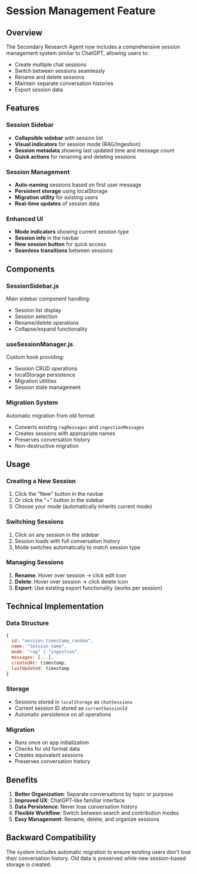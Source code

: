 # Session Management Feature

## Overview

The Secondary Research Agent now includes a comprehensive session management system similar to ChatGPT, allowing users to:

- Create multiple chat sessions
- Switch between sessions seamlessly
- Rename and delete sessions
- Maintain separate conversation histories
- Export session data

## Features

### Session Sidebar
- **Collapsible sidebar** with session list
- **Visual indicators** for session mode (RAG/Ingestion)
- **Session metadata** showing last updated time and message count
- **Quick actions** for renaming and deleting sessions

### Session Management
- **Auto-naming** sessions based on first user message
- **Persistent storage** using localStorage
- **Migration utility** for existing users
- **Real-time updates** of session data

### Enhanced UI
- **Mode indicators** showing current session type
- **Session info** in the navbar
- **New session button** for quick access
- **Seamless transitions** between sessions

## Components

### SessionSidebar.js
Main sidebar component handling:
- Session list display
- Session selection
- Rename/delete operations
- Collapse/expand functionality

### useSessionManager.js
Custom hook providing:
- Session CRUD operations
- localStorage persistence
- Migration utilities
- Session state management

### Migration System
Automatic migration from old format:
- Converts existing `ragMessages` and `ingestionMessages`
- Creates sessions with appropriate names
- Preserves conversation history
- Non-destructive migration

## Usage

### Creating a New Session
1. Click the "New" button in the navbar
2. Or click the "+" button in the sidebar
3. Choose your mode (automatically inherits current mode)

### Switching Sessions
1. Click on any session in the sidebar
2. Session loads with full conversation history
3. Mode switches automatically to match session type

### Managing Sessions
1. **Rename**: Hover over session → click edit icon
2. **Delete**: Hover over session → click delete icon
3. **Export**: Use existing export functionality (works per session)

## Technical Implementation

### Data Structure
```javascript
{
  id: "session_timestamp_random",
  name: "Session name",
  mode: "rag" | "ingestion",
  messages: [...],
  createdAt: timestamp,
  lastUpdated: timestamp
}
```

### Storage
- Sessions stored in `localStorage` as `chatSessions`
- Current session ID stored as `currentSessionId`
- Automatic persistence on all operations

### Migration
- Runs once on app initialization
- Checks for old format data
- Creates equivalent sessions
- Preserves conversation history

## Benefits

1. **Better Organization**: Separate conversations by topic or purpose
2. **Improved UX**: ChatGPT-like familiar interface
3. **Data Persistence**: Never lose conversation history
4. **Flexible Workflow**: Switch between search and contribution modes
5. **Easy Management**: Rename, delete, and organize sessions

## Backward Compatibility

The system includes automatic migration to ensure existing users don't lose their conversation history. Old data is preserved while new session-based storage is created.